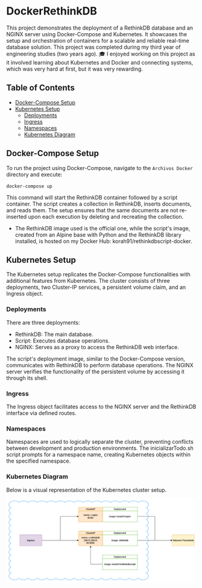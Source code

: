 # DockerRethinkDB
This project demonstrates the deployment of a RethinkDB database and an NGINX server using Docker-Compose and Kubernetes. It showcases the setup and orchestration of containers for a scalable and reliable real-time database solution. This project was completed during my third year of engineering studies (two years ago). 🎓
I enjoyed working on this project as it involved learning about Kubernetes and Docker and connecting systems, which was very hard at first, but it was very rewarding. 

## Table of Contents

- [Docker-Compose Setup](#docker-compose-setup)
- [Kubernetes Setup](#kubernetes-setup)
  - [Deployments](#deployments)
  - [Ingress](#ingress)
  - [Namespaces](#namespaces)
  - [Kubernetes Diagram](#kubernetes-diagram)

## Docker-Compose Setup

To run the project using Docker-Compose, navigate to the `Archivos Docker` directory and execute:
  
    docker-compose up

This command will start the RethinkDB container followed by a script container. The script creates a collection in RethinkDB, inserts documents, and reads them. The setup ensures that the same documents are not re-inserted upon each execution by deleting and recreating the collection.

- The RethinkDB image used is the official one, while the script's image, created from an Alpine base with Python and the RethinkDB library installed, is hosted on my Docker Hub: korah91/rethinkdbscript-docker.

## Kubernetes Setup

The Kubernetes setup replicates the Docker-Compose functionalities with additional features from Kubernetes.  The cluster consists of three deployments, two Cluster-IP services, a persistent volume claim, and an Ingress object.

### Deployments

There are three deployments:

- RethinkDB: The main database.
- Script: Executes database operations.
- NGINX: Serves as a proxy to access the RethinkDB web interface.

The script's deployment image, similar to the Docker-Compose version, communicates with RethinkDB to perform database operations. The NGINX server verifies the functionality of the persistent volume by accessing it through its shell.

### Ingress
The Ingress object facilitates access to the NGINX server and the RethinkDB interface via defined routes.

### Namespaces
Namespaces are used to logically separate the cluster, preventing conflicts between development and production environments. The inicializarTodo.sh script prompts for a namespace name, creating Kubernetes objects within the specified namespace.

### Kubernetes Diagram
Below is a visual representation of the Kubernetes cluster setup.

![Kubernetes Diagram](https://github.com/korah91/DockerRethinkDB/blob/main/diagrama%20kubernetes.jpg)
